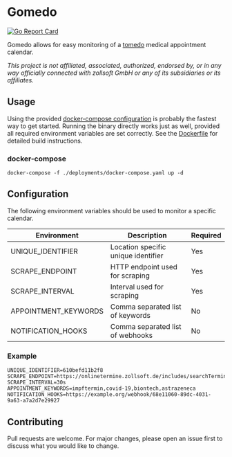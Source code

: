 # Gomedo

[![Go Report Card](https://goreportcard.com/badge/github.com/jonasknobloch/gomedo)](https://goreportcard.com/report/github.com/jonasknobloch/gomedo)

Gomedo allows for easy monitoring of a [tomedo](https://tomedo.de) medical appointment calendar.

*This project is not affiliated, associated, authorized, endorsed by, or in any way officially connected with
zollsoft GmbH or any of its subsidiaries or its affiliates.*

## Usage

Using the provided [docker-compose configuration](deployments/docker-compose.yaml) is probably the fastest way to get started.
Running the binary directly works just as well, provided all required environment variables are set correctly.
See the [Dockerfile](build/docker/go/Dockerfile) for detailed build instructions.

### docker-compose

```shell
docker-compose -f ./deployments/docker-compose.yaml up -d
```

## Configuration

The following environment variables should be used to monitor a specific calendar.

| Environment          | Description                         | Required |
| -------------------- | ----------------------------------- | -------- |
| UNIQUE_IDENTIFIER    | Location specific unique identifier | Yes      |
| SCRAPE_ENDPOINT      | HTTP endpoint used for scraping     | Yes      |
| SCRAPE_INTERVAL      | Interval used for scraping          | Yes      |
| APPOINTMENT_KEYWORDS | Comma separated list of keywords    | No       |
| NOTIFICATION_HOOKS   | Comma separated list of webhooks    | No       |

### Example

```dotenv
UNIQUE_IDENTIFIER=610befd11b2f8
SCRAPE_ENDPOINT=https://onlinetermine.zollsoft.de/includes/searchTermine_app_feature.php
SCRAPE_INTERVAL=30s
APPOINTMENT_KEYWORDS=impftermin,covid-19,biontech,astrazeneca
NOTIFICATION_HOOKS=https://example.org/webhook/68e11060-89dc-4031-9a63-a7a2d7e29927
```

## Contributing
Pull requests are welcome. For major changes, please open an issue first to discuss what you would like to change.
